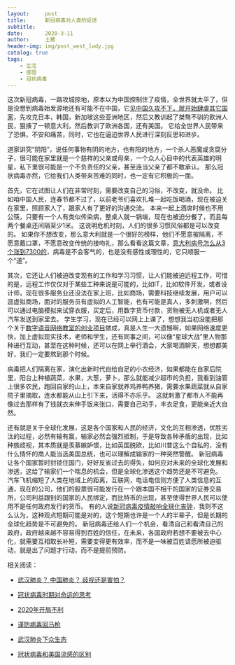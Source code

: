 ```yaml
---
layout:     post
title:      新冠病毒对人类的促进
subtitle:   
date:       2020-3-11
author:     土猪
header-img: img/post_west_lady.jpg
catalog: true
tags:
    - 生活
    - 感悟
    - 冠状病毒
---
```



这次新冠病毒，一路攻城掠地，原本以为中国控制住了疫情，全世界就太平了，但是没想到病毒始发源地还有可能不在中国，它[见中国久攻不下，就开始肆虐其它国家](http://livinginau.life/2020/02/23/%E8%B0%A8%E9%98%B2%E7%97%85%E6%AF%92%E5%9B%9E%E9%A9%AC%E6%9E%AA/)，先攻克日本，韩国，新加坡这些亚洲地区，然后又教训起了桀骜不驯的欧洲人民，狠揍了一顿意大利，然后教训了欧洲各国，还有美国。 它给全世界人民带来了恐惧，不安和痛苦，同时，它也在逼迫世界人民进行深刻反思和进步。 





道家讲究“阴阳”，说任何事物有阴的地方，也有阳的地方，一个杀人恶魔或贪腐分子，很可能在家里就是一个慈祥的父亲或母亲，一个众人心目中的代表英雄的明星，私下里很可能是一个不负责任的父亲，甚至连当父亲了都不敢承认。 那么冠状病毒亦然，它给我们人类带来苦难的同时，也一定有它积极的一面。 





首先，它在试图让人们在非常时刻，需要改变自己的习俗，不改变，就没命。  比如咱中国人民，连春节都不过了，以前老爷们喜欢扎堆一起吃饭喝酒，现在被迫关在家里，照顾家人了，跟家人有了更好的沟通交流。 本来一起上酒席时候也不用公筷，只要有一个人有类似传染病，整桌人就一锅端，现在也被迫分餐了，而且每两个餐桌还间隔至少1米。 这说明危机时刻，人们的很多习惯风俗都是可以改变的。 如果你不想改变，那么意大利就是一个很好的榜样，他们不愿意被隔离，不愿意戴口罩，不愿意改变传统的接吻礼，那么看看这篇文章，[意大利病号怎么从3个涨到7300的](https://www.huarenjie.com/article-371422-1.html)，病毒是不会客气的，也是没有感性或理性的，它只顺服一个“道”。




其次，它还让人们被迫改变现有的工作和学习习惯，让人们能被迫远程工作，可惜的是，远程工作仅仅对于某些工种来说是可能的，比如IT，比如软件开发，或者设计师，现在很多服务业还没法在家上班，比如商场，需要科技继续发展，用户可以逛虚拟商场，面对的服务员有虚拟的人工智能，也有可能是真人，多刺激啊，然后可以通过电脑模拟来试穿衣服，买定后，用数字货币付款，货物被无人机或者无人汽车发送到家里去。  学生学习，现在已经可以网上上课了，想想我当初没能把那个关于[数字语音网络教室的创业项目](http://livinginau.life/2018/01/16/%E5%85%B3%E4%BA%8E%E5%88%9B%E4%B8%9A%E9%82%A3%E7%82%B9%E4%BA%8B/)做成，真是人生一大遗憾啊，如果网络速度更快，加上虚拟现实技术，老师和学生，还有同事之间，可以像“星球大战”里人物那种进行互动，甚至在这种时候，还可以在网上举行酒会，大家喝酒聊天，想想都美好，我们一定要熬到那个时候。





病毒把人们隔离在家，演化出新时代自给自足的小农经济，如果都能在自家后院里，阳台上种植蔬菜，水果，大葱，萝卜，那么就能减少超市的负担，我看到油管上很多农民，跑回自家的山上，本来自家就养鸡养鸭养猪，需要水果蔬菜就从自家院子里摘取，连水都能从山上引下来，活得不亦乐乎。 这就刺激了都市人不能再像过去那样有了钱就衣来伸手饭来张口，需要自己动手，丰衣足食，更能亲近大自然。 





还有就是关于全球化发展，这是各个国家和人民的经济，文化的互相渗透，优胜劣汰的过程，必然有输有赢，输家必然会强烈抵制，于是导致各种矛盾的出现，比如种族歧视，其本质就是羡慕嫉妒恨，比如英国脱欧，比如川普这么个自私的，没有什么情怀的商人能当选美国总统，也可以理解成输家的一种突然警醒。 新冠病毒让各个国家暂时封锁住国门，好好反省过去的得失，如何应对未来的全球化发展和渗透，这给了输家们一个喘息的机会，但是全球化渗透这个趋势还是不可避免。 汽车飞机缩短了人类在地域上的距离，互联网，电话电信则方便了人类信息的互通，现在的公司，他们的股票很可能发行在一个跟本国不相干的国家的证券交易所，公司利益跟别的国家的人民绑定，而比特币的出现，甚至使得世界人民可以使用不是任何政府发行的货币。 有的人说[新冠病毒疫情敲响全球化丧钟](https://cn.nytimes.com/business/20200306/coronavirus-globalism/)，我则不这么认为，这种观点短期可能是对的，这个短期也许是一个人的半辈子，但是长期的全球化趋势是不可避免的。 新冠病毒还给人们一个机会，看清自己和看清自己的政府，政府越来越不容易得到百姓的信任，在未来，各国政府若想不要被去中心化，就需要互相取长补短，需要变得更有效率，而不是一味被百姓请愿所被迫驱动，就是出了问题才行动，而不是提前预防。 





相关阅读：


- [武汉肺炎？ 中国肺炎？ 歧视还是害怕？](http://livinginau.life/2020/02/10/%E6%AD%A6%E6%B1%89%E8%82%BA%E7%82%8E_%E4%B8%AD%E5%9B%BD%E8%82%BA%E7%82%8E_%E6%AD%A7%E8%A7%86%E8%BF%98%E6%98%AF%E5%AE%B3%E6%80%95/)

- [冠状病毒时期对命运的思考](http://livinginau.life/2020/02/19/%E5%86%A0%E7%8A%B6%E7%97%85%E6%AF%92%E6%97%B6%E6%9C%9F%E5%AF%B9%E5%91%BD%E8%BF%90%E7%9A%84%E6%80%9D%E8%80%83/)

- [2020年开局不利](http://livinginau.life/2020/02/06/2020%E5%BC%80%E5%B1%80%E4%B8%8D%E5%88%A9/)

- [谨防病毒回马枪](http://livinginau.life/2020/02/23/%E8%B0%A8%E9%98%B2%E7%97%85%E6%AF%92%E5%9B%9E%E9%A9%AC%E6%9E%AA/)

- [武汉肺炎下众生态](http://livinginau.life/2020/02/03/%E6%AD%A6%E6%B1%89%E8%82%BA%E7%82%8E%E4%B8%8B%E4%BC%97%E7%94%9F%E6%80%81/)

- [冠状病毒和美国流感的区别](http://livinginau.life/2020/02/11/%E7%BE%8E%E5%9B%BD%E6%B5%81%E6%84%9F%E5%92%8C%E5%86%A0%E7%8A%B6%E7%97%85%E6%AF%92%E5%8C%BA%E5%88%AB/)

